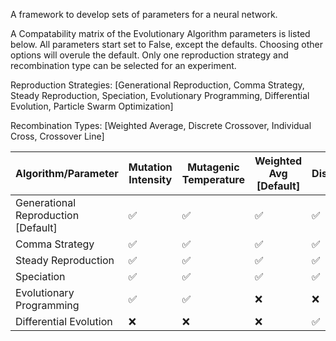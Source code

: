 A framework to develop sets of parameters for a neural network.

A Compatability matrix of the Evolutionary Algorithm parameters is listed below. All parameters start set to False, except the defaults. Choosing other options will overule the default. Only one reproduction strategy and recombination type can be selected for an experiment.

Reproduction Strategies: [Generational Reproduction, Comma Strategy, Steady Reproduction, Speciation, Evolutionary Programming, Differential Evolution, Particle Swarm Optimization]

Recombination Types: [Weighted Average, Discrete Crossover, Individual Cross, Crossover Line]

| Algorithm/Parameter                     | Mutation Intensity | Mutagenic Temperature | Weighted Avg [Default] | Discrete | Individual Cross | Crossover Line | Curve Parents | Elitism | Threshold | Speciation Frequency | Scaling Factor | Reseed Cycle |
|----------------------------------------|--------------------|-----------------------|------------------------|----------|------------------|----------------|---------------|---------|----------|----------------------|----------------|--------------|
| Generational Reproduction [Default]     | ✅                | ✅                   | ✅                     | ✅      | ✅              | ✅            | ✅           | ✅     | ❌      | ❌                  | ❌            | ✅          |
| Comma Strategy                          | ✅                | ✅                   | ✅                     | ✅      | ✅              | ✅            | ✅           | ✅     | ❌      | ❌                  | ❌            | ✅          |
| Steady Reproduction                     | ✅                | ✅                   | ✅                     | ✅      | ✅              | ✅            | ✅           | ✅     | ❌      | ❌                  | ❌            | ✅          |
| Speciation                              | ✅                | ✅                   | ✅                     | ✅      | ✅              | ✅            | ❌           | ❌     | ✅      | ✅                  | ❌            | ❌          |
| Evolutionary Programming                | ✅                | ✅                   | ❌                     | ❌      | ❌              | ❌            | ✅           | ❌     | ❌      | ❌                  | ❌            | ❌          |
| Differential Evolution                  | ❌                | ❌                   | ❌                     | ✅      | ❌              | ❌            | ❌           | ❌     | ❌      | ❌                  | ✅            | ❌          |
